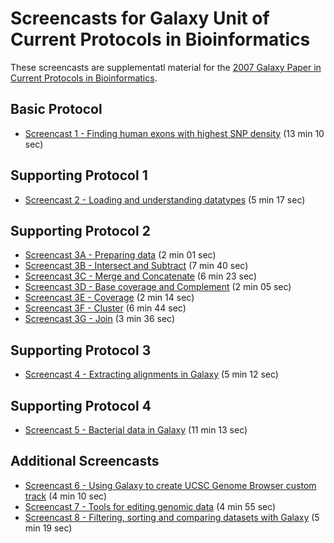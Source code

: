 # Screencasts for Galaxy Unit of Current Protocols in Bioinformatics

These screencasts are supplementatl material for the  [2007 Galaxy Paper in Current Protocols in Bioinformatics](http://onlinelibrary.wiley.com/doi/10.1002/0471250953.bi1005s19/abstract).

## Basic Protocol

* [Screencast 1 - Finding human exons with highest SNP density](http://screencast.g2.bx.psu.edu/CPB2007/CPB_Screencast_1.mov) (13 min 10 sec)

## Supporting Protocol 1

* [Screencast 2 - Loading and understanding datatypes](http://screencast.g2.bx.psu.edu/CPB2007/CPB_Screencast_2.mov) (5 min 17 sec)

## Supporting Protocol 2

* [Screencast 3A - Preparing data](http://screencast.g2.bx.psu.edu/CPB2007/CPB_Screencast_3A.mov) (2 min 01 sec)
* [Screencast 3B - Intersect and Subtract](http://screencast.g2.bx.psu.edu/CPB2007/CPB_Screencast_3B.mov) (7 min 40 sec)
* [Screencast 3C - Merge and Concatenate](http://screencast.g2.bx.psu.edu/CPB2007/CPB_Screencast_3C.mov) (6 min 23 sec)
* [Screencast 3D - Base coverage and Complement](http://screencast.g2.bx.psu.edu/CPB2007/CPB_Screencast_3D.mov) (2 min 05 sec)
* [Screencast 3E - Coverage](http://screencast.g2.bx.psu.edu/CPB2007/CPB_Screencast_3E.mov) (2 min 14 sec)
* [Screencast 3F - Cluster](http://screencast.g2.bx.psu.edu/CPB2007/CPB_Screencast_3F.mov) (6 min 44 sec)
* [Screencast 3G - Join](http://screencast.g2.bx.psu.edu/CPB2007/CPB_Screencast_3G.mov) (3 min 36 sec)

## Supporting Protocol 3

* [Screencast 4 - Extracting alignments in Galaxy](http://screencast.g2.bx.psu.edu/CPB2007/CPB_Screencast_4.mov) (5 min 12 sec)

## Supporting Protocol 4

* [Screencast 5 - Bacterial data in Galaxy](http://screencast.g2.bx.psu.edu/BacterialData.mov) (11 min 13 sec)

## Additional Screencasts

* [Screencast 6 - Using Galaxy to create UCSC Genome Browser custom track](http://screencast.g2.bx.psu.edu/customTrack.mov) (4 min 10 sec)
* [Screencast 7 - Tools for editing genomic data](http://screencast.g2.bx.psu.edu/GR2007/GR_Screencast_4.mov) (4 min 55 sec)
* [Screencast 8 - Filtering, sorting and comparing datasets with Galaxy](http://screencast.g2.bx.psu.edu/GR2007/GR_Screencast_5.mov) (5 min 19 sec)

